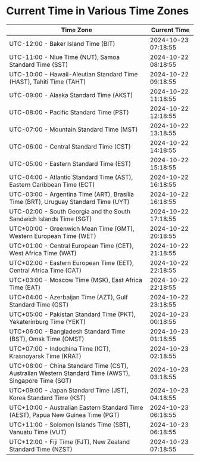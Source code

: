 # Current Time in Various Time Zones

| Time Zone | Current Time |
|-----------|--------------|
| UTC-12:00 - Baker Island Time (BIT) | 2024-10-23 07:18:55 |
| UTC-11:00 - Niue Time (NUT), Samoa Standard Time (SST) | 2024-10-22 08:18:55 |
| UTC-10:00 - Hawaii-Aleutian Standard Time (HAST), Tahiti Time (TAHT) | 2024-10-22 09:18:55 |
| UTC-09:00 - Alaska Standard Time (AKST) | 2024-10-22 11:18:55 |
| UTC-08:00 - Pacific Standard Time (PST) | 2024-10-22 12:18:55 |
| UTC-07:00 - Mountain Standard Time (MST) | 2024-10-22 13:18:55 |
| UTC-06:00 - Central Standard Time (CST) | 2024-10-22 14:18:55 |
| UTC-05:00 - Eastern Standard Time (EST) | 2024-10-22 15:18:55 |
| UTC-04:00 - Atlantic Standard Time (AST), Eastern Caribbean Time (ECT) | 2024-10-22 16:18:55 |
| UTC-03:00 - Argentina Time (ART), Brasília Time (BRT), Uruguay Standard Time (UYT) | 2024-10-22 16:18:55 |
| UTC-02:00 - South Georgia and the South Sandwich Islands Time (SGT) | 2024-10-22 17:18:55 |
| UTC±00:00 - Greenwich Mean Time (GMT), Western European Time (WET) | 2024-10-22 20:18:55 |
| UTC+01:00 - Central European Time (CET), West Africa Time (WAT) | 2024-10-22 21:18:55 |
| UTC+02:00 - Eastern European Time (EET), Central Africa Time (CAT) | 2024-10-22 22:18:55 |
| UTC+03:00 - Moscow Time (MSK), East Africa Time (EAT) | 2024-10-22 22:18:55 |
| UTC+04:00 - Azerbaijan Time (AZT), Gulf Standard Time (GST) | 2024-10-22 23:18:55 |
| UTC+05:00 - Pakistan Standard Time (PKT), Yekaterinburg Time (YEKT) | 2024-10-23 00:18:55 |
| UTC+06:00 - Bangladesh Standard Time (BST), Omsk Time (OMST) | 2024-10-23 01:18:55 |
| UTC+07:00 - Indochina Time (ICT), Krasnoyarsk Time (KRAT) | 2024-10-23 02:18:55 |
| UTC+08:00 - China Standard Time (CST), Australian Western Standard Time (AWST), Singapore Time (SGT) | 2024-10-23 03:18:55 |
| UTC+09:00 - Japan Standard Time (JST), Korea Standard Time (KST) | 2024-10-23 04:18:55 |
| UTC+10:00 - Australian Eastern Standard Time (AEST), Papua New Guinea Time (PGT) | 2024-10-23 06:18:55 |
| UTC+11:00 - Solomon Islands Time (SBT), Vanuatu Time (VUT) | 2024-10-23 06:18:55 |
| UTC+12:00 - Fiji Time (FJT), New Zealand Standard Time (NZST) | 2024-10-23 07:18:55 |
